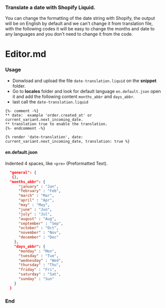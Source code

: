 ### Translate a date with Shopify Liquid.

You can change the formatting of the date string with Shopify, the output will be on English by default and we can't change it from translation file,  with the following codes it will be easy to change the months and date to any languages and you don't need to change it from the code.


# Editor.md


### Usage

- Donwload and upload the file `date-translation.liquid` on the **snippet** folder.
- Go to **locales** folder and look for default language `en.default.json` open it and add the following content `months_abbr` and `days_abbr`.
- last call the `date-translation.liquid`

``` liquid
{%- comment -%}
** date:  example 'order.created_at' or current_variant.next_incoming_date.
** translation true to enable the translation.
{%- endcomment -%}

{% render 'date-translation', date: current_variant.next_incoming_date, translation: true %}
```


#### en.default.json

Indented 4 spaces, like `<pre>` (Preformatted Text).

```JSON
  "general": {
   {},
  "months_abbr": {
      "january" : "Jan",
      "february" : "Feb",
      "march" : "Mar",
      "april" : "Apr",
      "may" : "May",
      "june" : "Jun",
      "july" : "Jul",
      "august" : "Aug",
      "september" : "Sep",
      "october" : "Oct",
      "november" : "Nov",
      "december" : "Dec"
    },
    "days_abbr": {
      "monday" : "Mon",
      "tuesday" : "Tue",
      "wednesday" : "Wed",
      "thursday" : "Thu",
      "friday" : "Fri",
      "saturday" : "Sat",
      "sunday" : "Sun"
    }
  }
```

### End
